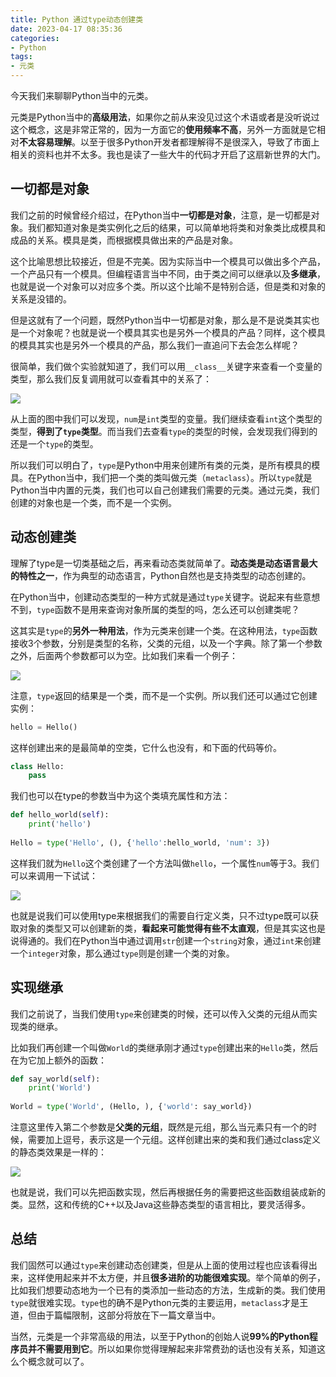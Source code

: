 ```yaml
---
title: Python 通过type动态创建类
date: 2023-04-17 08:35:36
categories: 
- Python
tags:
- 元类
---
```


今天我们来聊聊Python当中的元类。



元类是Python当中的**高级用法**，如果你之前从来没见过这个术语或者是没听说过这个概念，这是非常正常的，因为一方面它的**使用频率不高**，另外一方面就是它相对**不太容易理解**。以至于很多Python开发者都理解得不是很深入，导致了市面上相关的资料也并不太多。我也是读了一些大牛的代码才开启了这扇新世界的大门。



## 一切都是对象



我们之前的时候曾经介绍过，在Python当中**一切都是对象**，注意，是一切都是对象。我们都知道对象是类实例化之后的结果，可以简单地将类和对象类比成模具和成品的关系。模具是类，而根据模具做出来的产品是对象。



这个比喻思想比较接近，但是不完美。因为实际当中一个模具可以做出多个产品，一个产品只有一个模具。但编程语言当中不同，由于类之间可以继承以及**多继承**，也就是说一个对象可以对应多个类。所以这个比喻不是特别合适，但是类和对象的关系是没错的。



但是这就有了一个问题，既然Python当中一切都是对象，那么是不是说类其实也是一个对象呢？也就是说一个模具其实也是另外一个模具的产品？同样，这个模具的模具其实也是另外一个模具的产品，那么我们一直追问下去会怎么样呢？



很简单，我们做个实验就知道了，我们可以用`__class__`关键字来查看一个变量的类型，那么我们反复调用就可以查看其中的关系了：

![](https://moutsea-blog.oss-cn-hangzhou.aliyuncs.com/007S8ZIlgy1gfdoybc1fmj30sa0cujs8.jpg)



从上面的图中我们可以发现，`num`是`int`类型的变量。我们继续查看`int`这个类型的类型，**得到了`type`类型**。而当我们去查看`type`的类型的时候，会发现我们得到的还是一个`type`的类型。



所以我们可以明白了，`type`是Python中用来创建所有类的元类，是所有模具的模具。在Python当中，我们把一个类的类叫做元类（`metaclass`）。所以`type`就是Python当中内置的元类，我们也可以自己创建我们需要的元类。通过元类，我们创建的对象也是一个类，而不是一个实例。



## 动态创建类



理解了type是一切类基础之后，再来看动态类就简单了。**动态类是动态语言最大的特性之一**，作为典型的动态语言，Python自然也是支持类型的动态创建的。



在Python当中，创建动态类型的一种方式就是通过`type`关键字。说起来有些意想不到，`type`函数不是用来查询对象所属的类型的吗，怎么还可以创建类呢？



这其实是`type`的**另外一种用法**，作为元类来创建一个类。在这种用法，`type`函数接收3个参数，分别是类型的名称，父类的元组，以及一个字典。除了第一个参数之外，后面两个参数都可以为空。比如我们来看一个例子：



![](https://moutsea-blog.oss-cn-hangzhou.aliyuncs.com/007S8ZIlgy1gfdoyavkiqj30sa05s3yq.jpg)



注意，`type`返回的结果是一个类，而不是一个实例。所以我们还可以通过它创建实例：



```python
hello = Hello()
```



这样创建出来的是最简单的空类，它什么也没有，和下面的代码等价。



```python
class Hello:
    pass
```



我们也可以在type的参数当中为这个类填充属性和方法：



```python
def hello_world(self):
    print('hello')
    
Hello = type('Hello', (), {'hello':hello_world, 'num': 3})
```



这样我们就为`Hello`这个类创建了一个方法叫做`hello`，一个属性`num`等于3。我们可以来调用一下试试：



![](https://moutsea-blog.oss-cn-hangzhou.aliyuncs.com/007S8ZIlgy1gfdoya9tqnj30to070aa8.jpg)



也就是说我们可以使用type来根据我们的需要自行定义类，只不过type既可以获取对象的类型又可以创建新的类，**看起来可能觉得有些不太直观**，但是其实这也是说得通的。我们在Python当中通过调用`str`创建一个`string`对象，通过`int`来创建一个`integer`对象，那么通过`type`则是创建一个类的对象。



## 实现继承



我们之前说了，当我们使用`type`来创建类的时候，还可以传入父类的元组从而实现类的继承。



比如我们再创建一个叫做`World`的类继承刚才通过`type`创建出来的`Hello`类，然后在为它加上额外的函数：



```python
def say_world(self):
    print('World')
    
World = type('World', (Hello, ), {'world': say_world})
```



注意这里传入第二个参数是**父类的元组**，既然是元组，那么当元素只有一个的时候，需要加上逗号，表示这是一个元组。这样创建出来的类和我们通过class定义的静态类效果是一样的：



![](https://moutsea-blog.oss-cn-hangzhou.aliyuncs.com/007S8ZIlgy1gfdoycdt44j30vu06c74g.jpg)



也就是说，我们可以先把函数实现，然后再根据任务的需要把这些函数组装成新的类。显然，这和传统的C++以及Java这些静态类型的语言相比，要灵活得多。



## 总结



我们固然可以通过`type`来创建动态创建类，但是从上面的使用过程也应该看得出来，这样使用起来并不太方便，并且**很多进阶的功能很难实现**。举个简单的例子，比如我们想要动态地为一个已有的类添加一些动态的方法，生成新的类。我们使用`type`就很难实现。`type`也的确不是Python元类的主要运用，`metaclass`才是王道，但由于篇幅限制，这部分将放在下一篇文章当中。



当然，元类是一个非常高级的用法，以至于Python的创始人说**99%的Python程序员并不需要用到它**。所以如果你觉得理解起来非常费劲的话也没有关系，知道这么个概念就可以了。


